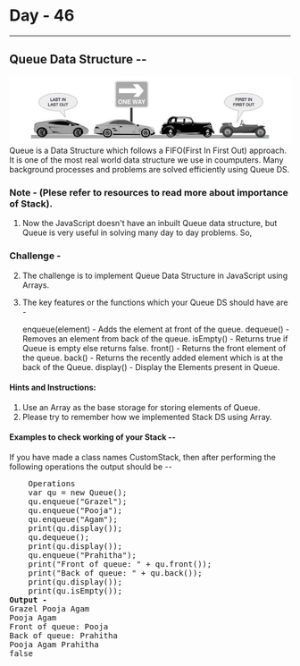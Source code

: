  # Day - 46
---
## Queue Data Structure --
![](QU.PNG)<br>
Queue is a Data Structure which follows a FIFO(First In First Out) approach.
It is one of the most real world data structure we use in coumputers.
Many background processes and problems are solved efficiently using Queue DS.
### Note - (Plese refer to resources to read more about importance of Stack).
1. Now the JavaScript doesn't have an inbuilt Queue data structure, but Queue is very useful in solving many day to day problems. So, 
### Challenge -  
2. The challenge is to implement Queue Data Structure in JavaScript using Arrays.
3. The key features or the functions which your Queue DS should have are - 

    enqueue(element) - Adds the element at front of the queue.
    dequeue() -        Removes an element from back of the queue.
    isEmpty() -        Returns true if Queue is empty else returns false.
    front() -          Returns the front element of the queue. 
    back() -           Returns the recently added element which is at the back of the Queue.
    display() -        Display the Elements present in Queue. 
#### Hints and Instructions: 
1. Use an Array as the base storage for storing elements of Queue.
2. Please try to remember how we implemented Stack DS using Array.
#### Examples to check working of your Stack -- 
If you have made a class names CustomStack, then after performing the following operations the output should be -- 
<pre>    Operations
    var qu = new Queue();
    qu.enqueue("Grazel");
    qu.enqueue("Pooja");
    qu.enqueue("Agam");
    print(qu.display());
    qu.dequeue();
    print(qu.display());
    qu.enqueue("Prahitha");
    print("Front of queue: " + qu.front());
    print("Back of queue: " + qu.back());
    print(qu.display());
    print(qu.isEmpty());
<b>Output -</b> 
Grazel Pooja Agam 
Pooja Agam
Front of queue: Pooja
Back of queue: Prahitha
Pooja Agam Prahitha
false
</pre>